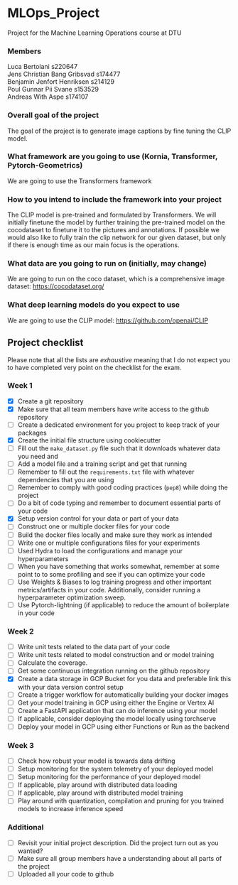MLOps_Project
==============================

Project for the Machine Learning Operations course at DTU

### Members
Luca Bertolani s220647 \
Jens Christian Bang Gribsvad s174477 \
Benjamin Jenfort Henriksen s214129 \
Poul Gunnar Pii Svane s153529 \
Andreas With Aspe s174107

### Overall goal of the project
The goal of the project is to generate image captions by fine tuning the CLIP model.
### What framework are you going to use (Kornia, Transformer, Pytorch-Geometrics)
We are going to use the Transformers framework
### How to you intend to include the framework into your project
The CLIP model is pre-trained and formulated by Transformers. We will initially finetune the model by further training the pre-trained model on the cocodataset to finetune it to the pictures and annotations. If possible we would also like to fully train the clip network for our given dataset, but only if there is enough time as our main focus is the operations. 

### What data are you going to run on (initially, may change)
We are going to run on the coco dataset, which is a comprehensive image dataset: https://cocodataset.org/
### What deep learning models do you expect to use
We are going to use the CLIP model: https://github.com/openai/CLIP
## Project checklist

Please note that all the lists are *exhaustive* meaning that I do not expect you to have completed very
point on the checklist for the exam.

### Week 1

* [x] Create a git repository
* [x] Make sure that all team members have write access to the github repository
* [ ] Create a dedicated environment for you project to keep track of your packages
* [x] Create the initial file structure using cookiecutter
* [ ] Fill out the `make_dataset.py` file such that it downloads whatever data you need and
* [ ] Add a model file and a training script and get that running
* [ ] Remember to fill out the `requirements.txt` file with whatever dependencies that you are using
* [ ] Remember to comply with good coding practices (`pep8`) while doing the project
* [ ] Do a bit of code typing and remember to document essential parts of your code
* [x] Setup version control for your data or part of your data
* [ ] Construct one or multiple docker files for your code
* [ ] Build the docker files locally and make sure they work as intended
* [ ] Write one or multiple configurations files for your experiments
* [ ] Used Hydra to load the configurations and manage your hyperparameters
* [ ] When you have something that works somewhat, remember at some point to to some profiling and see if
      you can optimize your code
* [ ] Use Weights & Biases to log training progress and other important metrics/artifacts in your code. Additionally,
      consider running a hyperparameter optimization sweep.
* [ ] Use Pytorch-lightning (if applicable) to reduce the amount of boilerplate in your code

### Week 2

* [ ] Write unit tests related to the data part of your code
* [ ] Write unit tests related to model construction and or model training
* [ ] Calculate the coverage.
* [ ] Get some continuous integration running on the github repository
* [x] Create a data storage in GCP Bucket for you data and preferable link this with your data version control setup
* [ ] Create a trigger workflow for automatically building your docker images
* [ ] Get your model training in GCP using either the Engine or Vertex AI
* [ ] Create a FastAPI application that can do inference using your model
* [ ] If applicable, consider deploying the model locally using torchserve
* [ ] Deploy your model in GCP using either Functions or Run as the backend

### Week 3

* [ ] Check how robust your model is towards data drifting
* [ ] Setup monitoring for the system telemetry of your deployed model
* [ ] Setup monitoring for the performance of your deployed model
* [ ] If applicable, play around with distributed data loading
* [ ] If applicable, play around with distributed model training
* [ ] Play around with quantization, compilation and pruning for you trained models to increase inference speed

### Additional

* [ ] Revisit your initial project description. Did the project turn out as you wanted?
* [ ] Make sure all group members have a understanding about all parts of the project
* [ ] Uploaded all your code to github
